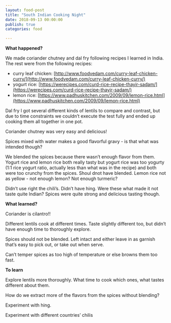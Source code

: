 ```yaml
---
layout: food-post
title: "South Indian Cooking Night"
date: 2018-09-13 00:00:00
publish: true
categories: food

---
```


__What happened?__

We made coriander chutney and dal fry following recipes I learned in India. The rest were from the following recipes:

- curry leaf chicken: [http://www.foodvedam.com/curry-leaf-chicken-curry/](http://www.foodvedam.com/curry-leaf-chicken-curry/)
- yogurt rice: [https://werecipes.com/curd-rice-recipe-thayir-sadam/](https://werecipes.com/curd-rice-recipe-thayir-sadam/)
- lemon rice: [https://www.padhuskitchen.com/2009/09/lemon-rice.html](https://www.padhuskitchen.com/2009/09/lemon-rice.html)

Dal fry I got several different kinds of lentils to compare and contrast, but due to time constraints we couldn’t execute the test fully and ended up cooking them all together in one pot.

Coriander chutney was very easy and delicious!

Spices mixed with water makes a good flavorful gravy - is that what was intended though?

We blended the spices because there wasn’t enough flavor from them. Yogurt rice and lemon rice both really tasty but yogurt rice was too yogurty (1:1 rice yogurt ratio, actually less than what was in the recipe) and both were too crunchy from the spices. Shoul dnot have blended. Lemon rice not as yellow - not enough lemon? Not enough turmeric?

Didn’t use right the chili’s. Didn’t have hing. Were these what made it not taste quite Indian? Spices were quite strong and delicious tasting though.

__What learned?__

Coriander is cilantro!! 

Different lentils cook at different times. Taste slightly different too, but didn’t have enough time to thoroughly explore.

Spices should not be blended. Left intact and either leave in as garnish that’s easy to pick out, or take out when serve.

Can’t temper spices as too high of temperature or else browns them too fast.

__To learn__

Explore lentils more thoroughly. What time to cook which ones, what tastes different about them.

How do we extract more of the flavors from the spices without blending?

Experiment with hing.

Experiment with different countries’ chilis